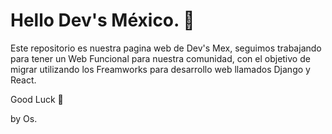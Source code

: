 # Hello Dev's México. 🤙

Este repositorio es nuestra pagina web de Dev's Mex, seguimos trabajando para tener un Web Funcional para nuestra comunidad, con el objetivo de migrar utilizando los Freamworks para desarrollo web llamados Django y React.


Good Luck 🦖

by Os.

